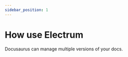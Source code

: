 ```yaml
---
sidebar_position: 1
---
```


# How use Electrum 

Docusaurus can manage multiple versions of your docs.


